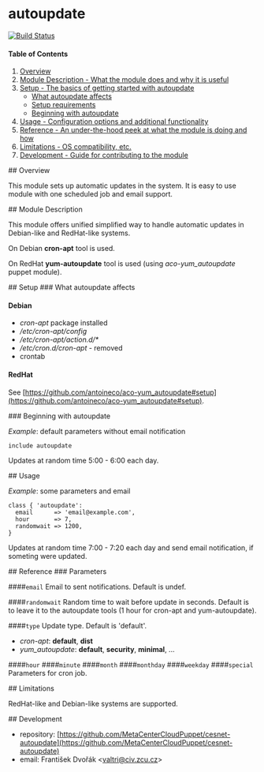 # autoupdate

[![Build Status](https://travis-ci.org/MetaCenterCloudPuppet/cesnet-autoupdate.svg?branch=master)](https://travis-ci.org/MetaCenterCloudPuppet/cesnet-autoupdate)

#### Table of Contents

1. [Overview](#overview)
2. [Module Description - What the module does and why it is useful](#module-description)
3. [Setup - The basics of getting started with autoupdate](#setup)
    * [What autoupdate affects](#what-autoupdate-affects)
    * [Setup requirements](#setup-requirements)
    * [Beginning with autoupdate](#beginning-with-autoupdate)
4. [Usage - Configuration options and additional functionality](#usage)
5. [Reference - An under-the-hood peek at what the module is doing and how](#reference)
5. [Limitations - OS compatibility, etc.](#limitations)
6. [Development - Guide for contributing to the module](#development)

<a name="#overview"/>
## Overview

This module sets up automatic updates in the system. It is easy to use module with one scheduled job and email support.

<a name="#module-description"/>
## Module Description

This module offers unified simplified way to handle automatic updates in Debian-like and RedHat-like systems.

On Debian **cron-apt** tool is used.

On RedHat **yum-autoupdate** tool is used (using *aco-yum\_autoupdate* puppet module).

<a name="#setup"/>
## Setup

<a name="#what-autoupdate-affects"/>
### What autoupdate affects

#### Debian

* *cron-apt* package installed
* */etc/cron-apt/config*
* */etc/cron-apt/action.d/\**
* */etc/cron.d/cron-apt* - removed
* crontab

#### RedHat

See [https://github.com/antoineco/aco-yum_autoupdate#setup](https://github.com/antoineco/aco-yum_autoupdate#setup).

<a name="#beginning-with-autoupdate"/>
### Beginning with autoupdate

*Example*: default parameters without email notification

    include autoupdate

Updates at random time 5:00 - 6:00 each day.

<a name="#usage"/>
## Usage

*Example*: some parameters and email

    class { 'autoupdate':
      email      => 'email@example.com',
      hour       => 7,
      randomwait => 1200,
    }

Updates at random time 7:00 - 7:20 each day and send email notification, if someting were updated.

<a name="#reference"/>
## Reference

<a name="#parameters"/>
### Parameters

####`email`
Email to sent notifications. Default is undef.

####`randomwait`
Random time to wait before update in seconds. Default is to leave it to the autoupdate tools (1 hour for cron-apt and yum-autoupdate).

####`type`
Update type. Default is 'default'.

* *cron-apt*: **default**, **dist**
* *yum\_autoupdate*: **default**, **security**, **minimal**, ...

####`hour`
####`minute`
####`month`
####`monthday`
####`weekday`
####`special`
Parameters for cron job.

<a name="#limitations"/>
## Limitations

RedHat-like and Debian-like systems are supported.

<a name="#development"/>
## Development

* repository: [https://github.com/MetaCenterCloudPuppet/cesnet-autoupdate](https://github.com/MetaCenterCloudPuppet/cesnet-autoupdate)
* email: František Dvořák &lt;valtri@civ.zcu.cz&gt;
